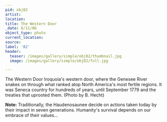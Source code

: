 ```yaml
---
pid: obj82
artist:
location:
title: The Western Door
_date: 6/11/06
object_type: photo
current_location:
source:
label: '82'
header:
  teaser: /images/gallery/simple/obj82/thumbnail.jpg
  image: /images/gallery/simple/obj82/full.jpg

---
```

The Western Door Iroquoia's western door, where the Genesee River snakes on through what ranked atop North America's most fertile regions. It was Seneca country for hundreds of years, until September 1779 and the treaties that uprooted them. (Photo by B. Hecht)

**Note:**
Traditionally, the Haudenosaunee decide on actions taken today by their impact in seven generations. Humanity's survival depends on our embrace of their values...
